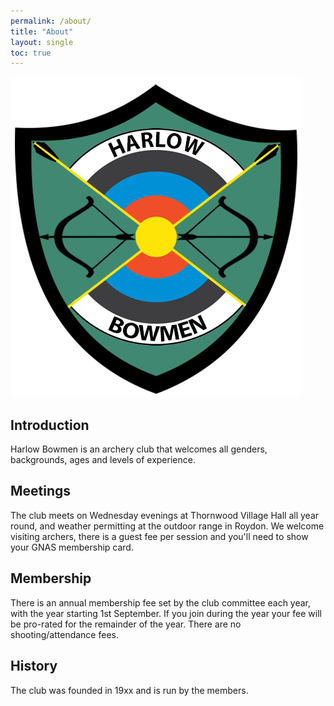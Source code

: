 ```yaml
---
permalink: /about/
title: "About"
layout: single
toc: true
---
```


![Harlow Bowmen Logo](/assets/images/HarlowBowmenLogo.jpg)

## Introduction
Harlow Bowmen is an archery club that welcomes all genders, backgrounds, ages and levels of experience.  

## Meetings
The club meets on Wednesday evenings at Thornwood Village Hall all year round, and weather permitting at the outdoor range in Roydon.  We welcome visiting archers, there is a guest fee per session and you'll need to show your GNAS membership card.

## Membership
There is an annual membership fee set by the club committee each year, with the year starting 1st September.  If you join during the year your fee will be pro-rated for the remainder of the year.  There are no shooting/attendance fees.

## History
The club was founded in 19xx and is run by the members.
